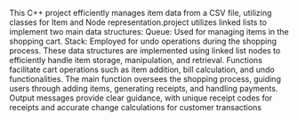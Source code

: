 This C++ project efficiently manages item data from a CSV file, utilizing classes for Item and Node representation.project utilizes linked lists to implement two main data structures:
Queue: Used for managing items in the shopping cart.
Stack: Employed for undo operations during the shopping process.
These data structures are implemented using linked list nodes to efficiently handle item storage, manipulation, and retrieval.
Functions facilitate cart operations such as item addition, bill calculation, and undo functionalities. The main function oversees the shopping process, guiding users through adding items, generating receipts, and handling payments.
Output messages provide clear guidance, with unique receipt codes for receipts and accurate change calculations for customer transactions
